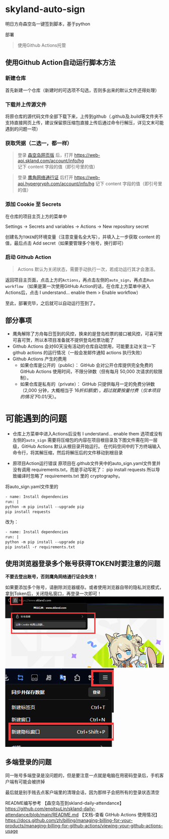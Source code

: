 # skyland-auto-sign

明日方舟森空岛一键签到脚本，基于python

部署
> 使用Github Actions托管


## 使用Github Action自动运行脚本方法

### 新建仓库

首先新建一个仓库（新建时的可选项不勾选，否则多出来的默认文件还得处理）

### 下载并上传源文件

将原仓库的源代码文件全部下载下来，上传到github（.github及.build等文件夹不支持直接网页上传，建议保留原压缩包直接上传后通过命令行解压，详见文末可能遇到的问题一项）

### 获取凭据（二选一，都一样）

>登录 [森空岛网页版](https://www.skland.com/) 后，打开 https://web-api.skland.com/account/info/hg 记下 content 字段的值（即引号里的值）

>登录 [鹰角网络通行证](https://user.hypergryph.com/login) 后打开 https://web-api.hypergryph.com/account/info/hg 记下 content 字段的值（即引号里的值）

### 添加 Cookie 至 Secrets

在仓库的项目主页上方的菜单中

Settings -> Secrets and variables -> Actions -> New repository secret

创建名为`TOKEN`的环境变量（注意变量名全大写），并填入上一步获取 content 的值，最后点击 Add secret（如果要管理多个账号，换行即可）

### 启动 Github Action

> Actions 默认为关闭状态，需要手动执行一次，若成功运行其才会激活。

返回项目主页面，点击上方的`Actions`，再点击左侧的`auto_sign`，再点击`Run workflow`
（如果是第一次使用GitHub Action的话，在仓库上方菜单中进入Actions后，点击 I understand... enable them > Enable workflow）

至此，部署完毕，之后就可以自动运行签到了。

<a name="mode3"></a>

<a name="multiple_account"></a>

<a name="multiple_account"></a>




## 部分事项

- 鹰角解除了方舟每日签到的风控，换来的是登岛检票的接口被风控，可喜可贺可喜可贺，所以本项目准备就不提供登岛检票功能了
- Github Actions 会对60天没有活动的仓库自动禁用，可能要主动关注一下 github actions 的运行情况（一般会发邮件通知 actions 执行失败）
- Github Actions 产生的费用
  - 如果仓库是公开的（public）：
GitHub 会对公开仓库提供完全免费的 GitHub Actions 使用时间，不限分钟数（但有每月 50,000 次请求的软限制）。
  - 如果仓库是私有的（private）：
GitHub 只提供每月一定的免费分钟数（2,000 分钟，大概相当于 $16 折扣额度），超过就要按量付费（仅本项目的情况下 0.01$/天）。


# 可能遇到的问题

- 仓库上方菜单中进入Actions后没有 I understand... enable them 选项或没有左侧的`auto_sign`
需要将压缩包的内容在项目根目录及下图文件需在同一层级，GitHub Actions 默认从根目录开始运行。
在代码空间中的下方终端输入命令行，将其解压缩，然后将解压后的文件移动到根目录

- 原项目Action运行错误
原项目在.github文件夹中的auto_sign.yaml文件里并没有调用 requirements.txt，而是手动写死了：
pip install requests
所以导致编译时忽略了 requirements.txt 里的 cryptography。

将auto_sign.yaml文件里的

  ```json{
- name: Install dependencies
run: |
python -m pip install --upgrade pip
pip install requests
  ```

改为：

  ```json{
- name: Install dependencies
run: |
python -m pip install --upgrade pip
pip install -r requirements.txt
  ```

## 使用浏览器登录多个账号获得TOKEN时要注意的问题

**不要去登出账号，否则鹰角网络通行证会失效！**

如果要添加多个账号，请删除浏览器缓存。或者使用浏览器自带的隐私浏览模式，拿到Token后，关闭隐私窗口，再登录一次即可！
![img_20.png](assets/img_20.png)
![img_21.png](assets/img_21.png)

## 多端登录的问题

同一账号多端登录是没问题的，但是要注意一点就是电脑在用密码登录后，手机客户端有可能会被挤掉

最后就是别手贱去点客户端里的清理会话，因为那样子会把所有的登录状态清空





README编写参考
【森空岛签到skland-daily-attendance】https://github.com/enpitsuLin/skland-daily-attendance/blob/main/README.md
【文档-查看 GitHub Actions 使用情况】https://docs.github.com/zh/billing/managing-billing-for-your-products/managing-billing-for-github-actions/viewing-your-github-actions-usage
